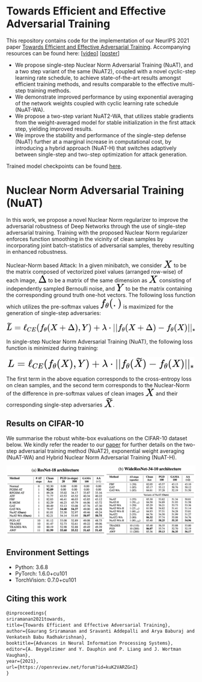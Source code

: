 # Towards Efficient and Effective Adversarial Training

This repository contains code for the implementation of our NeurIPS 2021 paper [Towards Efficient and Effective Adversarial Training](https://papers.nips.cc/paper/2021/hash/62889e73828c756c961c5a6d6c01a463-Abstract.html). 
Accompanying resources can be found here: [[video](https://neurips.cc/virtual/2021/poster/26270)] [[poster](https://drive.google.com/file/d/1dZRYOPIVM0nU1y502OlwoLd3a6DOMCus/view?usp=sharing)]

- We propose single-step Nuclear Norm Adversarial Training (NuAT), and a two step variant
of the same (NuAT2), coupled with a novel cyclic-step learning rate schedule, to achieve
state-of-the-art results amongst efficient training methods, and results comparable to the
effective multi-step training methods.
- We demonstrate improved performance by using exponential averaging of the network
weights coupled with cyclic learning rate schedule (NuAT-WA).
- We propose a two-step variant NuAT2-WA, that utilizes stable gradients from the weight-averaged model for stable initialization in the first attack step, yielding improved results.
- We improve the stability and performance of the single-step defense (NuAT) further at a
marginal increase in computational cost, by introducing a hybrid approach (NuAT-H) that
switches adaptively between single-step and two-step optimization for attack generation.


Trained model checkpoints can be found [here](https://drive.google.com/drive/folders/1YVUAkccrIF0-tFFyE8ia36WWcQzrbk7_?usp=sharing).


# Nuclear Norm Adversarial Training (NuAT)

In this work, we propose a novel Nuclear Norm regularizer to improve the adversarial robustness of Deep Networks through the use of single-step adversarial training. Training with the proposed Nuclear Norm regularizer enforces function smoothing in the vicinity of clean samples by incorporating joint batch-statistics of adversarial samples, thereby resulting in enhanced robustness.

Nuclear-Norm based Attack: In a given minibatch, we consider <!-- $X$ --> <img style="transform: translateY(0.1em); background: white;" src="./svg/miWphOh1Im.svg"> to be the matrix composed of vectorized pixel values (arranged row-wise) of each image, <!-- $\Delta$ --> <img style="transform: translateY(0.1em); background: white;" src="./svg/nanyV6oorW.svg"> to be a matrix of the same dimension as <!-- $X$ --> <img style="transform: translateY(0.1em); background: white;" src="./svg/miWphOh1Im.svg"> consisting of independently sampled Bernoulli noise, and <!-- $Y$ --> <img style="transform: translateY(0.1em); background: white;" src="./svg/p3UjlHTJ14.svg"> to be the matrix containing the corresponding ground truth one-hot vectors. The following loss function which utilizes the pre-softmax values <!-- $f_\theta(.)$ --> <img style="transform: translateY(0.1em); background: white;" src="./svg/zVlXjLg1P0.svg"> is maximized for the generation of single-step adversaries: 
<p align="center">
<!-- $ \widetilde{L} = \ell_{CE}(f_{\theta} (X + \Delta) , Y ) + \lambda \cdot || f_{\theta} (X+\Delta) - f_{\theta} (X) ||_*$ --> <img style="transform: translateY(0.1em); background: white;" src="./svg/K6D1KWHxjq.svg">
</p>
In single-step Nuclear Norm Adversarial Training (NuAT), the following loss function is minimized during training:
<p align="center">
<!-- $ L = \ell_{CE}(f_{\theta} (X) , Y ) + \lambda \cdot || f_{\theta} (\widetilde{X}) -  f_{\theta} (X) ||_* $ --> <img style="transform: translateY(0.1em); background: white;" src="./svg/BvQyr5JUH6.svg">
</p>

<p align="left">
The first term in the above equation corresponds to the cross-entropy loss on clean samples, and the second term corresponds to the Nuclear-Norm of the difference in pre-softmax values of clean images <!-- $X$ --> <img style="transform: translateY(0.1em); background: white;" src="./svg/miWphOh1Im.svg"> and their corresponding single-step adversaries <!-- $\widetilde{X}$ --> <img style="transform: translateY(0.1em); background: white;" src="./svg/VoPGwP1wdG.svg">.
</p>


## Results on CIFAR-10

We summarise the robust white-box evaluations on the CIFAR-10 dataset below. We kindly refer the reader to our [paper](https://papers.nips.cc/paper/2021/hash/62889e73828c756c961c5a6d6c01a463-Abstract.html) for further details on the two-step adversarial training method (NuAT2), exponential weight averaging (NuAT-WA) and Hybrid Nuclear Norm Adversarial Training (NuAT-H).

<p align="left">
    <img src="CIFAR10/CIFAR10_results.png" width="1000"\>
</p>


## Environment Settings
+ Python: 3.6.8
+ PyTorch: 1.6.0+cu101
+ TorchVision: 0.7.0+cu101



## Citing this work
```
@inproceedings{
sriramanan2021towards,
title={Towards Efficient and Effective Adversarial Training},
author={Gaurang Sriramanan and Sravanti Addepalli and Arya Baburaj and Venkatesh Babu Radhakrishnan},
booktitle={Advances in Neural Information Processing Systems},
editor={A. Beygelzimer and Y. Dauphin and P. Liang and J. Wortman Vaughan},
year={2021},
url={https://openreview.net/forum?id=kuK2VARZGnI}
}
```

